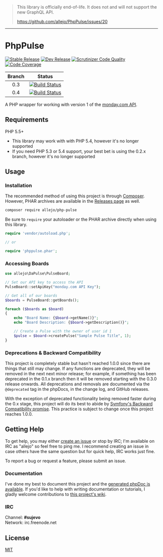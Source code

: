 > This library is officially end-of-life. It does not and will not support the new GraphQL API.
>
> https://github.com/allejo/PhpPulse/issues/20

---

# PhpPulse

[![Stable Release](https://img.shields.io/packagist/v/allejo/php-pulse.svg)](https://packagist.org/packages/allejo/php-pulse)
[![Dev Release](https://img.shields.io/packagist/vpre/allejo/php-pulse.svg)](https://packagist.org/packages/allejo/php-pulse)
[![Scrutinizer Code Quality](https://scrutinizer-ci.com/g/allejo/PhpPulse/badges/quality-score.png?b=master)](https://scrutinizer-ci.com/g/allejo/PhpPulse/?branch=master)
[![Code Coverage](https://scrutinizer-ci.com/g/allejo/PhpPulse/badges/coverage.png?b=master)](https://scrutinizer-ci.com/g/allejo/PhpPulse/?branch=master)

| Branch | Status |
| :----: | ------ |
| 0.3 | [![Build Status](https://travis-ci.org/allejo/PhpPulse.svg?branch=0.3)](https://travis-ci.org/allejo/PhpPulse) |
| 0.4 | [![Build Status](https://travis-ci.org/allejo/PhpPulse.svg?branch=master)](https://travis-ci.org/allejo/PhpPulse) |

A PHP wrapper for working with version 1 of the [monday.com API](https://developers.monday.com/).

## Requirements

PHP 5.5+

- This library may work with with PHP 5.4, however it's no longer supported
- If you need PHP 5.3 or 5.4 support, your best bet is using the 0.2.x branch, however it's no longer supported

## Usage

### Installation

The recommended method of using this project is through [Composer](https://getcomposer.org/). However, PHAR archives are available in the [Releases page](https://github.com/allejo/PhpPulse/releases) as well.

```bash
composer require allejo/php-pulse
```

Be sure to `require` your autoloader or the PHAR archive directly when using this library.

```php
require 'vendor/autoload.php';

// or

require 'phppulse.phar';
```

### Accessing Boards

```php
use allejo\DaPulse\PulseBoard;

// Set our API key to access the API
PulseBoard::setApiKey("monday.com API Key");

// Get all of our boards
$boards = PulseBoard::getBoards();

foreach ($boards as $board)
{
    echo "Board Name: {$board->getName()}";
    echo "Board Description: {$board->getDescription()}";

    // Create a Pulse with the owner of user id 1
    $pulse = $board->createPulse("Sample Pulse Title", 1);
}
```

### Deprecations & Backward Compatibility

This project is completely stable but hasn't reached 1.0.0 since there are things that still may change. If any functions are deprecated, they will be removed in the next next minor release; for example, if something has been deprecated in the 0.1.x branch then it will be removed starting with the 0.3.0 release onwards. All deprecations and removals are documented via the `@deprecated` tag in the phpDocs, in the change log, and GitHub releases.

With the exception of deprecated functionality being removed faster during the 0.x stage, this project will do its best to abide by [Symfony's Backward Compatibility promise](http://symfony.com/doc/current/contributing/code/bc.html). This practice is subject to change once this project reaches 1.0.0.

## Getting Help

To get help, you may either [create an issue](https://github.com/allejo/PhpPulse/issues) or stop by IRC; I'm available on IRC as "allejo" so feel free to ping me. I recommend creating an issue in case others have the same question but for quick help, IRC works just fine.

To report a bug or request a feature, please submit an issue.

### Documentation

I've done my best to document this project and the [generated phpDoc is available](http://docs.allejo.io/PhpPulse/). If you'd like to help with writing documentation or tutorials, I gladly welcome contributions to [this project's wiki](https://github.com/allejo/PhpPulse/wiki).

### IRC

Channel: **#sujevo**  
Network: irc.freenode.net

## License

[MIT](https://github.com/allejo/PhpPulse/blob/master/LICENSE.md)
